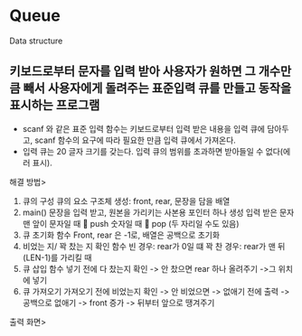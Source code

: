 # Queue
Data structure

## 키보드로부터 문자를 입력 받아 사용자가 원하면 그 개수만큼 빼서 사용자에게 돌려주는 표준입력 큐를 만들고 동작을 표시하는 프로그램

- scanf 와 같은 표준 입력 함수는 키보드로부터 입력 받은 내용을 입력 큐에 담아두고, scanf 함수의 요구에 따라 필요한 만큼 입력 큐에서 가져온다. 
- 입력 큐는 20 글자 크기를 갖는다. 입력 큐의 범위를 초과하면 받아들일 수 없다(에러 표시).

해결 방법>
1. 큐의 구성
큐의 요소 구조체 생성: front, rear, 문장을 담을 배열
2. main()
문장을 입력 받고, 원본을 가리키는 사본용 포인터 하나 생성
입력 받은 문자 맨 앞이 문자일 때  push
                       숫자일 때  pop (두 자리일 수도 있음)
3. 큐 초기화 함수
Front, rear 은 -1로, 배열은 공백으로 초기화
4. 비었는 지/ 꽉 찼는 지 확인 함수
빈 경우: rear가 0일 떄
꽉 찬 경우: rear가 맨 뒤(LEN-1)를 가리킬 때
5. 큐 삽입 함수
넣기 전에 다 찼는지 확인 -> 안 찼으면 rear 하나 올려주기 ->그 위치에 넣기
6. 큐 가져오기
가져오기 전에 비었는지 확인 -> 안 비었으면 -> 없애기 전에 출력 -> 공백으로 없애기 -> front 증가 -> 뒤부터 앞으로 땡겨주기

출력 화면>
<div>
<img src="">
</div>
